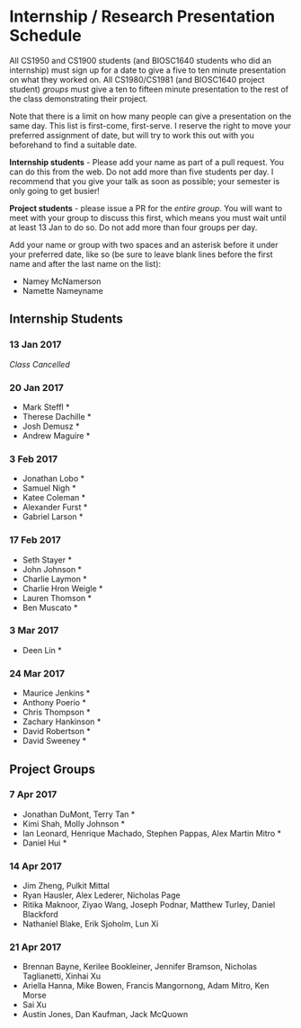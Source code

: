 
# Internship / Research Presentation Schedule

All CS1950 and CS1900 students (and BIOSC1640 students who did an internship) must sign up for a date to give a five to ten minute presentation on what they worked on.  All CS1980/CS1981 (and BIOSC1640 project student) _groups_ must give a ten to fifteen minute presentation to the rest of the class demonstrating their project.

Note that there is a limit on how many people can give a presentation on the same day.  This list is first-come, first-serve.  I reserve the right to move your preferred assignment of date, but will try to work this out with you beforehand to find a suitable date.

__Internship students__ - Please add your name as part of a pull request.  You can do this from the web.  Do not add more than five students per day.  I recommend that you give your talk as soon as possible; your semester is only going to get busier!

__Project students__ - please issue a PR for the _entire group_.  You will want to meet with your group to discuss this first, which means you must wait until at least 13 Jan to do so. Do not add more than four groups per day.

Add your name or group with two spaces and an asterisk before it under your preferred date, like so (be sure to leave blank lines before the first name and after the last name on the list):

  * Namey McNamerson
  * Namette Nameyname
  
## Internship Students


### 13 Jan 2017
_Class Cancelled_

### 20 Jan 2017

  * Mark Steffl *
  * Therese Dachille *
  * Josh Demusz *
  * Andrew Maguire *

### 3 Feb 2017

  * Jonathan Lobo *
  * Samuel Nigh *
  * Katee Coleman *
  * Alexander Furst *
  * Gabriel Larson *

### 17 Feb 2017

  * Seth Stayer *
  * John Johnson *
  * Charlie Laymon *
  * Charlie Hron Weigle *
  * Lauren Thomson *
  * Ben Muscato *

### 3 Mar 2017

  * Deen Lin *
  
### 24 Mar 2017

  * Maurice Jenkins *
  * Anthony Poerio *
  * Chris Thompson *
  * Zachary Hankinson *
  * David Robertson *
  * David Sweeney *
  
## Project Groups

### 7 Apr 2017

  * Jonathan DuMont, Terry Tan *
  * Kimi Shah, Molly Johnson *
  * Ian Leonard, Henrique Machado, Stephen Pappas, Alex Martin Mitro *
  * Daniel Hui *

###  14 Apr 2017

  * Jim Zheng, Pulkit Mittal
  * Ryan Hausler, Alex Lederer, Nicholas Page
  * Ritika Maknoor, Ziyao Wang, Joseph Podnar, Matthew Turley, Daniel Blackford
  * Nathaniel Blake, Erik Sjoholm, Lun Xi

### 21 Apr 2017

  * Brennan Bayne, Kerilee Bookleiner, Jennifer Bramson, Nicholas Taglianetti, Xinhai Xu
  * Ariella Hanna, Mike Bowen, Francis Mangornong, Adam Mitro, Ken Morse
  * Sai Xu
  * Austin Jones, Dan Kaufman, Jack McQuown







